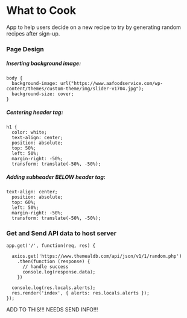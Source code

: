 # What to Cook
App to help users decide on a new recipe to try by generating random recipes after sign-up.

### Page Design
##### Inserting background image:
``` 
body {
  background-image: url("https://www.aafoodservice.com/wp-content/themes/custom-theme/img/slider-v1704.jpg");
  background-size: cover;
} 
```

##### Centering header tag:
```
h1 {
  color: white;
  text-align: center;
  position: absolute;
  top: 50%;
  left: 50%;
  margin-right: -50%;
  transform: translate(-50%, -50%);
```

##### Adding subheader BELOW header tag:
```
text-align: center;
  position: absolute;
  top: 60%;
  left: 50%;
  margin-right: -50%;
  transform: translate(-50%, -50%);
```

### Get and Send API data to host server
```
app.get('/', function(req, res) {
  
  axios.get('https://www.themealdb.com/api/json/v1/1/random.php')
    .then(function (response) {
      // handle success
      console.log(response.data);
    })

  console.log(res.locals.alerts);
  res.render('index', { alerts: res.locals.alerts });
});
```

ADD TO THIS!!! NEEDS SEND INFO!!!
